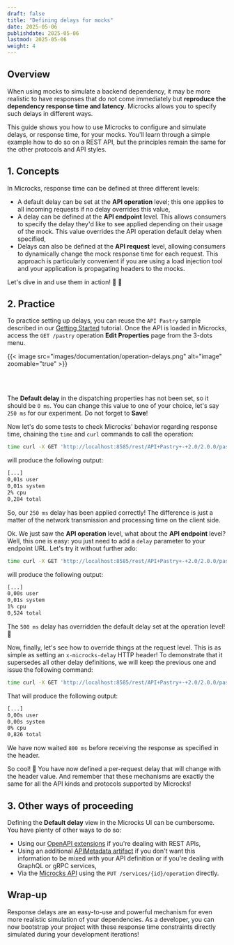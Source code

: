 ```yaml
---
draft: false
title: "Defining delays for mocks"
date: 2025-05-06
publishdate: 2025-05-06
lastmod: 2025-05-06
weight: 4
---
```


## Overview

When using mocks to simulate a backend dependency, it may be more realistic to have responses that do not come immediately but **reproduce the dependency response time and latency**. Microcks allows you to specify such delays in different ways.

This guide shows you how to use Microcks to configure and simulate delays, or response time, for your mocks. You'll learn through a simple example how to do so on a REST API, but the principles remain the same for the other protocols and API styles.

## 1. Concepts

In Microcks, response time can be defined at three different levels:

* A default delay can be set at the **API operation** level; this one applies to all incoming requests if no delay overrides this value,
* A delay can be defined at the **API endpoint** level. This allows consumers to specify the delay they'd like to see applied depending on their usage of the mock. This value overrides the API operation default delay when specified,
* Delays can also be defined at the **API request** level, allowing consumers to dynamically change the mock response time for each request. This approach is particularly convenient if you are using a load injection tool and your application is propagating headers to the mocks.

Let's dive in and use them in action! 🤿 🐠

## 2. Practice

To practice setting up delays, you can reuse the `API Pastry` sample described in our [Getting Started](/documentation/tutorials/getting-started) tutorial. Once the API is loaded in Microcks, access the `GET /pastry` operation **Edit Properties** page from the 3-dots menu.

{{< image src="images/documentation/operation-delays.png" alt="image" zoomable="true" >}}

<br></br>

The **Default delay** in the dispatching properties has not been set, so it should be `0 ms`. You can change this value to one of your choice, let's say `250 ms` for our experiment. Do not forget to **Save**!

Now let's do some tests to check Microcks' behavior regarding response time, chaining the `time` and `curl` commands to call the operation:

```sh
time curl -X GET 'http://localhost:8585/rest/API+Pastry+-+2.0/2.0.0/pastry' -H 'Accept: application/json'
```
will produce the following output:
```sh
[...]
0,01s user 
0,01s system 
2% cpu 
0,284 total
```

So, our `250 ms` delay has been applied correctly! The difference is just a matter of the network transmission and processing time on the client side.

Ok. We just saw the **API operation** level, what about the **API endpoint** level? Well, this one is easy: you just need to add a `delay` parameter to your endpoint URL. Let's try it without further ado:

```sh
time curl -X GET 'http://localhost:8585/rest/API+Pastry+-+2.0/2.0.0/pastry?delay=500' -H 'Accept: application/json'
```
will produce the following output:
```sh
[...]
0,00s user 
0,01s system 
1% cpu 
0,524 total
```

The `500 ms` delay has overridden the default delay set at the operation level! 🎉

Now, finally, let's see how to override things at the request level. This is as simple as setting an `x-microcks-delay` HTTP header! To demonstrate that it supersedes all other delay definitions, we will keep the previous one and issue the following command:

```sh
time curl -X GET 'http://localhost:8585/rest/API+Pastry+-+2.0/2.0.0/pastry?delay=500' -H 'x-microcks-delay: 800' -H 'Accept: application/json'
```
That will produce the following output:
```sh
[...]
0,00s user 
0,00s system 
0% cpu 
0,826 total
```

We have now waited `800 ms` before receiving the response as specified in the header.

So cool! 🙌 You have now defined a per-request delay that will change with the header value. And remember that these mechanisms are exactly the same for all the API kinds and protocols supported by Microcks!

## 3. Other ways of proceeding

Defining the **Default delay** view in the Microcks UI can be cumbersome. You have plenty of other ways to do so:
* Using our [OpenAPI extensions](/documentation/references/artifacts/openapi-conventions/#openapi-extensions) if you're dealing with REST APIs,
* Using an additional [APIMetadata artifact](/documentation/references/metadada/#api-metadata-properties) if you don't want this information to be mixed with your API definition or if you're dealing with GraphQL or gRPC services,
* Via the [Microcks API](/documentation/references/apis/open-api/) using the `PUT /services/{id}/operation` directly.

## Wrap-up

Response delays are an easy-to-use and powerful mechanism for even more realistic simulation of your dependencies. As a developer, you can now bootstrap your project with these response time constraints directly simulated during your development iterations!
